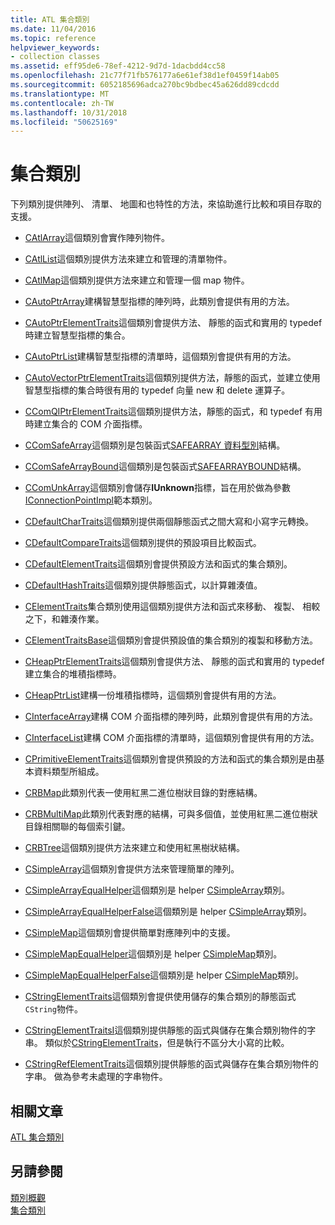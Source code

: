 ```yaml
---
title: ATL 集合類別
ms.date: 11/04/2016
ms.topic: reference
helpviewer_keywords:
- collection classes
ms.assetid: eff95de6-78ef-4212-9d7d-1dacbdd4cc58
ms.openlocfilehash: 21c77f71fb576177a6e61ef38d1ef0459f14ab05
ms.sourcegitcommit: 6052185696adca270bc9bdbec45a626dd89cdcdd
ms.translationtype: MT
ms.contentlocale: zh-TW
ms.lasthandoff: 10/31/2018
ms.locfileid: "50625169"
---
```

# <a name="collection-classes"></a>集合類別

下列類別提供陣列、 清單、 地圖和也特性的方法，來協助進行比較和項目存取的支援。

- [CAtlArray](../atl/reference/catlarray-class.md)這個類別會實作陣列物件。

- [CAtlList](../atl/reference/catllist-class.md)這個類別提供方法來建立和管理的清單物件。

- [CAtlMap](../atl/reference/catlmap-class.md)這個類別提供方法來建立和管理一個 map 物件。

- [CAutoPtrArray](../atl/reference/cautoptrarray-class.md)建構智慧型指標的陣列時，此類別會提供有用的方法。

- [CAutoPtrElementTraits](../atl/reference/cautoptrelementtraits-class.md)這個類別會提供方法、 靜態的函式和實用的 typedef 時建立智慧型指標的集合。

- [CAutoPtrList](../atl/reference/cautoptrlist-class.md)建構智慧型指標的清單時，這個類別會提供有用的方法。

- [CAutoVectorPtrElementTraits](../atl/reference/cautovectorptrelementtraits-class.md)這個類別提供方法，靜態的函式，並建立使用智慧型指標的集合時很有用的 typedef 向量 new 和 delete 運算子。

- [CComQIPtrElementTraits](../atl/reference/ccomqiptrelementtraits-class.md)這個類別提供方法，靜態的函式，和 typedef 有用時建立集合的 COM 介面指標。

- [CComSafeArray](../atl/reference/ccomsafearray-class.md)這個類別是包裝函式[SAFEARRAY 資料型別](/previous-versions/windows/desktop/api/oaidl/ns-oaidl-tagsafearray)結構。

- [CComSafeArrayBound](../atl/reference/ccomsafearraybound-class.md)這個類別是包裝函式[SAFEARRAYBOUND](/previous-versions/windows/desktop/api/oaidl/ns-oaidl-tagsafearraybound)結構。

- [CComUnkArray](../atl/reference/ccomunkarray-class.md)這個類別會儲存**IUnknown**指標，旨在用於做為參數[IConnectionPointImpl](../atl/reference/iconnectionpointimpl-class.md)範本類別。

- [CDefaultCharTraits](../atl/reference/cdefaultchartraits-class.md)這個類別提供兩個靜態函式之間大寫和小寫字元轉換。

- [CDefaultCompareTraits](../atl/reference/cdefaultcomparetraits-class.md)這個類別提供的預設項目比較函式。

- [CDefaultElementTraits](../atl/reference/cdefaultelementtraits-class.md)這個類別會提供預設方法和函式的集合類別。

- [CDefaultHashTraits](../atl/reference/cdefaulthashtraits-class.md)這個類別提供靜態函式，以計算雜湊值。

- [CElementTraits](../atl/reference/celementtraits-class.md)集合類別使用這個類別提供方法和函式來移動、 複製、 相較之下，和雜湊作業。

- [CElementTraitsBase](../atl/reference/celementtraitsbase-class.md)這個類別會提供預設值的集合類別的複製和移動方法。

- [CHeapPtrElementTraits](../atl/reference/cheapptrelementtraits-class.md)這個類別會提供方法、 靜態的函式和實用的 typedef 建立集合的堆積指標時。

- [CHeapPtrList](../atl/reference/cheapptrlist-class.md)建構一份堆積指標時，這個類別會提供有用的方法。

- [CInterfaceArray](../atl/reference/cinterfacearray-class.md)建構 COM 介面指標的陣列時，此類別會提供有用的方法。

- [CInterfaceList](../atl/reference/cinterfacelist-class.md)建構 COM 介面指標的清單時，這個類別會提供有用的方法。

- [CPrimitiveElementTraits](../atl/reference/cprimitiveelementtraits-class.md)這個類別會提供預設的方法和函式的集合類別是由基本資料類型所組成。

- [CRBMap](../atl/reference/crbmap-class.md)此類別代表一使用紅黑二進位樹狀目錄的對應結構。

- [CRBMultiMap](../atl/reference/crbmultimap-class.md)此類別代表對應的結構，可與多個值，並使用紅黑二進位樹狀目錄相關聯的每個索引鍵。

- [CRBTree](../atl/reference/crbtree-class.md)這個類別提供方法來建立和使用紅黑樹狀結構。

- [CSimpleArray](../atl/reference/csimplearray-class.md)這個類別會提供方法來管理簡單的陣列。

- [CSimpleArrayEqualHelper](../atl/reference/csimplearrayequalhelper-class.md)這個類別是 helper [CSimpleArray](../atl/reference/csimplearray-class.md)類別。

- [CSimpleArrayEqualHelperFalse](../atl/reference/csimplearrayequalhelperfalse-class.md)這個類別是 helper [CSimpleArray](../atl/reference/csimplearray-class.md)類別。

- [CSimpleMap](../atl/reference/csimplemap-class.md)這個類別會提供簡單對應陣列中的支援。

- [CSimpleMapEqualHelper](../atl/reference/csimplemapequalhelper-class.md)這個類別是 helper [CSimpleMap](../atl/reference/csimplemap-class.md)類別。

- [CSimpleMapEqualHelperFalse](../atl/reference/csimplemapequalhelperfalse-class.md)這個類別是 helper [CSimpleMap](../atl/reference/csimplemap-class.md)類別。

- [CStringElementTraits](../atl/reference/cstringelementtraits-class.md)這個類別會提供使用儲存的集合類別的靜態函式`CString`物件。

- [CStringElementTraitsI](../atl/reference/cstringelementtraitsi-class.md)這個類別提供靜態的函式與儲存在集合類別物件的字串。 類似於[CStringElementTraits](../atl/reference/cstringelementtraits-class.md)，但是執行不區分大小寫的比較。

- [CStringRefElementTraits](../atl/reference/cstringrefelementtraits-class.md)這個類別提供靜態的函式與儲存在集合類別物件的字串。 做為參考未處理的字串物件。

## <a name="related-articles"></a>相關文章

[ATL 集合類別](../atl/atl-collection-classes.md)

## <a name="see-also"></a>另請參閱

[類別概觀](../atl/atl-class-overview.md)<br/>
[集合類別](../atl/atl-collection-classes.md)


